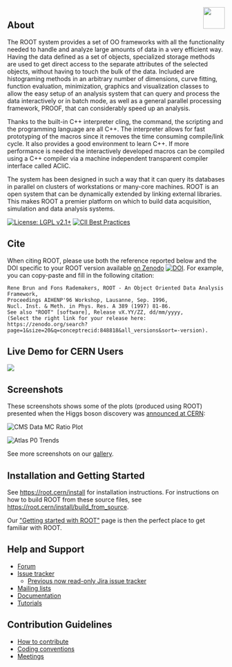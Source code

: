<img src="https://root-forum.cern.ch/uploads/default/original/2X/3/3fb82b650635bc6d61461f3c47f41786afad4548.png" align="right"  height="50"/>

## About

The ROOT system provides a set of OO frameworks with all the functionality
needed to handle and analyze large amounts of data in a very efficient way.
Having the data defined as a set of objects, specialized storage methods are
used to get direct access to the separate attributes of the selected objects,
without having to touch the bulk of the data. Included are histograming
methods in an arbitrary number of dimensions, curve fitting, function
evaluation, minimization, graphics and visualization classes to allow
the easy setup of an analysis system that can query and process the data
interactively or in batch mode, as well as a general parallel processing
framework, PROOF, that can considerably speed up an analysis.

Thanks to the built-in C++ interpreter cling, the command, the
scripting and the programming language are all C++. The interpreter
allows for fast prototyping of the macros since it removes the time
consuming compile/link cycle. It also provides a good environment to
learn C++. If more performance is needed the interactively developed
macros can be compiled using a C++ compiler via a machine independent
transparent compiler interface called ACliC.

The system has been designed in such a way that it can query its databases
in parallel on clusters of workstations or many-core machines. ROOT is
an open system that can be dynamically extended by linking external
libraries. This makes ROOT a premier platform on which to build data
acquisition, simulation and data analysis systems.

[![License: LGPL v2.1+](https://img.shields.io/badge/License-LGPL%20v2.1+-blue.svg)](https://www.gnu.org/licenses/lgpl.html)
[![CII Best Practices](https://bestpractices.coreinfrastructure.org/projects/5060/badge)](https://bestpractices.coreinfrastructure.org/projects/5060)

## Cite

When citing ROOT, please use both the reference reported below and the DOI specific to your ROOT version available [on Zenodo](https://zenodo.org/badge/latestdoi/10994345) [![DOI](https://zenodo.org/badge/10994345.svg)](https://zenodo.org/badge/latestdoi/10994345). For example, you can copy-paste and fill in the following citation:

    Rene Brun and Fons Rademakers, ROOT - An Object Oriented Data Analysis Framework,
    Proceedings AIHENP'96 Workshop, Lausanne, Sep. 1996,
    Nucl. Inst. & Meth. in Phys. Res. A 389 (1997) 81-86.
    See also "ROOT" [software], Release vX.YY/ZZ, dd/mm/yyyy,
    (Select the right link for your release here: https://zenodo.org/search?page=1&size=20&q=conceptrecid:848818&all_versions&sort=-version).

## Live Demo for CERN Users
[![](https://swanserver.web.cern.ch/swanserver/images/badge_swan_white_150.png)](http://cern.ch/swanserver/cgi-bin/go?projurl=https://github.com/cernphsft/rootbinder.git)

## Screenshots
These screenshots shows some of the plots (produced using ROOT) presented when the Higgs boson discovery was [announced at CERN](http://home.cern/topics/higgs-boson):

![CMS Data MC Ratio Plot](https://root.cern/gallery/higgs_plots/CMS_Data_MC_Ratio_Plot.png)

![Atlas P0 Trends](https://root.cern/gallery/higgs_plots/Atlas_P0_Trends.png)

See more screenshots on our [gallery](https://root.cern/gallery).

## Installation and Getting Started
See https://root.cern/install for installation instructions.
For instructions on how to build ROOT from these source files, see https://root.cern/install/build_from_source.

Our ["Getting started with ROOT"](https://root.cern/get_started) page is then the perfect place to get familiar with ROOT.

## Help and Support
- [Forum](https://root.cern/forum/)
- [Issue tracker](https://github.com/root-project/root/issues)
  * [Previous now read-only Jira issue tracker](https://sft.its.cern.ch/jira/projects/ROOT/issues/ROOT-5820?filter=allopenissues)
- [Mailing lists](https://groups.cern.ch/group/root-dev/default.aspx)
- [Documentation](https://root.cern/guides/reference-guide)
- [Tutorials](https://root.cern/doc/master/group__Tutorials.html)

## Contribution Guidelines
- [How to contribute](https://github.com/root-project/root/blob/master/CONTRIBUTING.md)
- [Coding conventions](https://root.cern/coding-conventions)
- [Meetings](https://root.cern/meetings)

